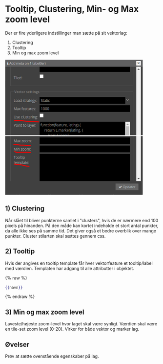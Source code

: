 # Tooltip, Clustering, Min- og Max zoom level

Der er fire yderligere indstillinger man sætte på sit vektorlag:

1. Clustering
2. Tooltip
3. Min og max zoom level

![Tooltip](../assets/clustering.png)   
![Tooltip](../assets/tooltip.png)

## 1) Clustering

Når slået til bliver punkterne samlet i "clusters", hvis de er nærmere end 100 pixels på hinanden.
På den måde kan kortet indeholde et stort antal punkter, da alle ikke ses på samme tid. Det giver også et bedre overblik
over mange punkter. Cluster stilarten skal sættes
gennem css.

## 2) Tooltip

Hvis der angives en tooltip template får hver vektorfeature et tooltip/label med værdien. Templaten har adgang til alle
attributter i objektet.

{% raw %}
```handlebars
{{navn}}
```
{% endraw %}

## 3) Min og max zoom level

Laveste/højeste zoom-level hvor laget skal være synligt. Værdien skal være en tile-set zoom level (0-20). Virker for
både vektor og marker lag.

## Øvelser

Prøv at sætte ovenstående egenskaber på lag.

